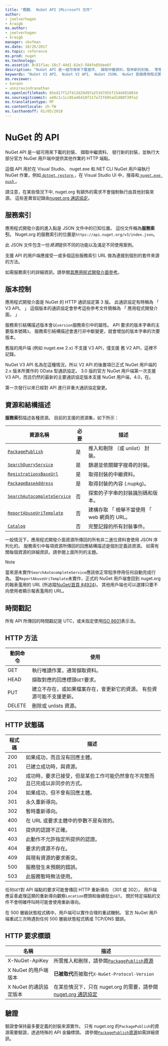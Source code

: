 ```yaml
---
title: "概觀、 NuGet API |Microsoft 文件"
author:
- joelverhagen
- kraigb
ms.author:
- joelverhagen
- kraigb
manager: skofman
ms.date: 10/26/2017
ms.topic: reference
ms.prod: nuget
ms.technology: 
ms.assetid: 8c81f1ac-18c7-44d1-b2e3-584fe85dee6f
description: "NuGet API 是一組可用來下載套件、 擷取中繼資料，發佈新的封裝、 等等的 HTTP 端點。"
keywords: "NuGet V3 API、 NuGet V2 API、 NuGet JSON、 NuGet 登錄應用程式開發介面，NuGet API 一般容器、 NuGet nupkg API、 NuGet 中繼資料 API、 NuGet 搜尋應用程式開發介面、 NuGet 推入應用程式開發介面，NuGe 發佈 API、 NuGet 刪除應用程式開發介面、 NuGet unlist API 的 NuGet 通訊協定"
ms.reviewer:
- karann
- unniravindranathan
ms.openlocfilehash: 05ed17f12f413d29d97a253d7d55f154d4910834
ms.sourcegitcommit: a40c1c1cc05a46410f317a72f695ad1d80f39fa2
ms.translationtype: MT
ms.contentlocale: zh-TW
ms.lasthandoff: 01/05/2018
---
```

# <a name="nuget-api"></a>NuGet 的 API

NuGet API 是一組可用來下載的封裝、 擷取中繼資料、 發行新的封裝，並執行大部分官方 NuGet 用戶端中提供其他作業的 HTTP 端點。

這個 API 用於在 Visual Studio、 nuget.exe 和.NET CLI NuGet 用戶端執行 NuGet 作業，例如[ `dotnet restore` ](/dotnet/articles/core/preview3/tools/dotnet-restore)，在 Visual Studio UI 中，搜尋和[ `nuget.exe push` ](../tools/cli-ref-push.md)。

請注意，在某些情況下中, nuget.org 有額外的需求不會強制執行由其他封裝來源。 這些差異皆記錄由[nuget.org 通訊協定](nuget-protocols.md)。

## <a name="service-index"></a>服務索引

應用程式開發介面的進入點是 JSON 文件中的已知位置。 這份文件稱為**服務索引**。
Nuget.org 的服務索引的位置是`https://api.nuget.org/v3/index.json`。

此 JSON 文件包含一份*資源*提供不同的功能以及滿足不同使用案例。

支援 API 的用戶端應接受一或多個這些服務索引 URL 做為連接到個別的套件來源的方法。

如需服務索引的詳細資訊，請參閱[其應用程式開發介面參考](service-index.md)。

## <a name="versioning"></a>版本控制

應用程式開發介面是 NuGet 的 HTTP 通訊協定第 3 版。 此通訊協定有時稱為 「 V3 API。 」 這個版本的通訊協定會參考這些參考文件簡稱為 「 應用程式開發介面。 」

服務索引結構描述版本會以`version`服務索引中的屬性。 API 要求的版本字串的主要版本號碼`3`。 服務索引結構描述會進行非中斷變更，就會增加的版本字串的次要版本。

舊版的用戶端 (例如 nuget.exe 2.x) 不支援 V3 API，僅支援 舊 V2 API，這裡不記錄。

NuGet V3 API 名為在這種情況，所以 V2 API 的後置項已正式 NuGet 用戶端的 2.x 版本所實作的 OData 型通訊協定。 3.0 版的官方 NuGet 用戶端第一次支援 V3 API，而且仍然的最新的主要通訊協定版本支援 NuGet 用戶端，4.0，在。 

第一次發行以來已經對 API 進行非重大通訊協定變更。

## <a name="resources-and-schema"></a>資源和結構描述

**服務索引**描述各種資源。 目前的支援的資源集，如下所示：

資源名稱                                                          | 必要 | 描述
---------------------------------------------------------------------- | -------- | -----------
[`PackagePublish`](package-publish-resource.md)                        | 是      | 推入和刪除 （或 unlist） 封裝。
[`SearchQueryService`](search-query-service-resource.md)               | 是      | 篩選並依關鍵字搜尋的封裝。
[`RegistrationsBaseUrl`](registration-base-url-resource.md)            | 是      | 取得封裝的中繼資料。
[`PackageBaseAddress`](package-base-address-resource.md)               | 是      | 取得封裝的內容 (.nupkg)。
[`SearchAutocompleteService`](search-autocomplete-service-resource.md) | 否       | 探索的子字串的封裝識別碼和版本。
[`ReportAbuseUriTemplate`](report-abuse-resource.md)                   | 否       | 建構存取 「 檢舉不當使用 「 web 網頁的 URL。
[`Catalog`](catalog-resource.md)                                       | 否       | 完整記錄的所有封裝事件。

一般情況下，應用程式開發介面資源所傳回的所有非二進位資料會使用 JSON 序列化的。 服務索引中每項資源所傳回的回應結構描述是個別定義該資源。 如需有關每個資源的詳細資訊，請參閱上面所列的主題。

> [!Note]
> 當來源未實作`SearchAutocompleteService`應該依正常程序停用任何自動完成行為。 當`ReportAbuseUriTemplate`未實作，正式的 NuGet 用戶端會回到 nuget.org 的報表濫用的 URL (所追蹤[NuGet/首頁 #4924](https://github.com/NuGet/Home/issues/4924))。 其他用戶端也可以選擇只要不向使用者顯示報表濫用的 URL。

## <a name="timestamps"></a>時間戳記

所有 API 所傳回的時間戳記是 UTC，或未指定使用[ISO 8601](https://www.iso.org/iso-8601-date-and-time-format.html)表示法。 

## <a name="http-methods"></a>HTTP 方法

動詞命令   | 使用
------ | -----------
GET    | 執行唯讀作業，通常擷取資料。
HEAD   | 擷取對應的回應標頭`GET`要求。
PUT    | 建立不存在，或如果檔案存在，會更新它的資源。 有些資源可能不支援更新。
DELETE | 刪除或 unlists 資源。

## <a name="http-status-codes"></a>HTTP 狀態碼

程式碼 | 描述
---- | -----
200  | 如果成功，而且沒有回應主體。
201  | 已建立成功時，與資源。
202  | 成功時，要求已接受，但是某些工作可能仍然會在不完整而且已完成以非同步的方式。
204  | 如果成功，但不會有回應主體。
301  | 永久重新導向。
302  | 暫時重新導向。
400  | 在 URL 或要求主體中的參數不是有效的。
401  | 提供的認證不正確。
403  | 此動作不允許指定所提供的認證。
404  | 要求的資源不存在。
409  | 與現有資源的要求衝突。
500  | 服務發生未預期的錯誤。
503  | 此服務暫時無法使用。

任何`GET`對 API 端點的要求可能會傳回 HTTP 重新導向 （301 或 302）。 用戶端應妥善處理這類的重新導向觀察`Location`標頭和後續發出`GET`。 關於特定端點的文件不會明確呼叫時可能會使用重新導向。

在 500 層級狀態程式碼中，用戶端可以實作合理的重試機制。 官方 NuGet 用戶端重試三次時遇到任何 500 層級狀態程式碼或 TCP/DNS 錯誤。

## <a name="http-request-headers"></a>HTTP 要求標頭

名稱                     | 描述
------------------------ | -----------
X-NuGet-ApiKey           | 所需推入和刪除，請參閱[`PackagePublish`資源](package-publish-resource.md)
X NuGet 的用戶端版本   | **已被取代**而被取代`X-NuGet-Protocol-Version`
X NuGet 的通訊協定版本 | 在某些情況下，只在 nuget.org 的需要，請參閱[nuget.org 通訊協定](NuGet-Protocols.md)

## <a name="authentication"></a>驗證

驗證會保持最多要定義的封裝來源實作。 只有 nuget.org 的`PackagePublish`的資源需要驗證，透過特殊的 API 金鑰標頭。 請參閱[`PackagePublish`資源](package-publish-resource.md)如需詳細資訊。
